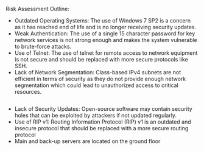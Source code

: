Risk Assessment Outline:

- Outdated Operating Systems: The use of Windows 7 SP2 is a concern as it has reached end of life and is no longer receiving security updates.
- Weak Authentication: The use of a single 15 character password for key network services is not strong enough and makes the system vulnerable to brute-force attacks.
- Use of Telnet: The use of telnet for remote access to network equipment is not secure and should be replaced with more secure protocols like SSH.
- Lack of Network Segmentation: Class-based IPv4 subnets are not efficient in terms of security as they do not provide enough network segmentation which could lead to unauthorized access to critical resources.
  ```sql
  
  ```
- Lack of Security Updates: Open-source software may contain security holes that can be exploited by attackers if not updated regularly.
- Use of RIP v1: Routing Information Protocol (RIP) v1 is an outdated and insecure protocol that should be replaced with a more secure routing protocol
- Main and back-up servers are located on the ground floor
